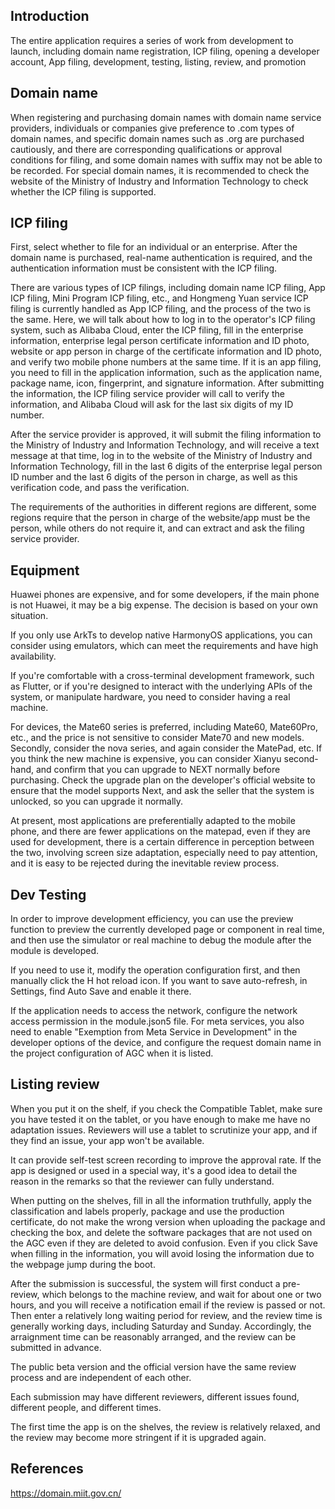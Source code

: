 ## Introduction

The entire application requires a series of work from development to launch, including domain name registration, ICP filing, opening a developer account, App filing, development, testing, listing, review, and promotion

## Domain name

When registering and purchasing domain names with domain name service providers, individuals or companies give preference to .com types of domain names, and specific domain names such as .org are purchased cautiously, and there are corresponding qualifications or approval conditions for filing, and some domain names with suffix may not be able to be recorded. For special domain names, it is recommended to check the website of the Ministry of Industry and Information Technology to check whether the ICP filing is supported.

## ICP filing

First, select whether to file for an individual or an enterprise. After the domain name is purchased, real-name authentication is required, and the authentication information must be consistent with the ICP filing.

There are various types of ICP filings, including domain name ICP filing, App ICP filing, Mini Program ICP filing, etc., and Hongmeng Yuan service ICP filing is currently handled as App ICP filing, and the process of the two is the same.
Here, we will talk about how to log in to the operator's ICP filing system, such as Alibaba Cloud, enter the ICP filing, fill in the enterprise information, enterprise legal person certificate information and ID photo, website or app person in charge of the certificate information and ID photo, and verify two mobile phone numbers at the same time.
If it is an app filing, you need to fill in the application information, such as the application name, package name, icon, fingerprint, and signature information.
After submitting the information, the ICP filing service provider will call to verify the information, and Alibaba Cloud will ask for the last six digits of my ID number.

After the service provider is approved, it will submit the filing information to the Ministry of Industry and Information Technology, and will receive a text message at that time, log in to the website of the Ministry of Industry and Information Technology, fill in the last 6 digits of the enterprise legal person ID number and the last 6 digits of the person in charge, as well as this verification code, and pass the verification.

The requirements of the authorities in different regions are different, some regions require that the person in charge of the website/app must be the person, while others do not require it, and can extract and ask the filing service provider.

## Equipment

Huawei phones are expensive, and for some developers, if the main phone is not Huawei, it may be a big expense. The decision is based on your own situation.

If you only use ArkTs to develop native HarmonyOS applications, you can consider using emulators, which can meet the requirements and have high availability.

If you're comfortable with a cross-terminal development framework, such as Flutter, or if you're designed to interact with the underlying APIs of the system, or manipulate hardware, you need to consider having a real machine.

For devices, the Mate60 series is preferred, including Mate60, Mate60Pro, etc., and the price is not sensitive to consider Mate70 and new models. Secondly, consider the nova series, and again consider the MatePad, etc. If you think the new machine is expensive, you can consider Xianyu second-hand, and confirm that you can upgrade to NEXT normally before purchasing. Check the upgrade plan on the developer's official website to ensure that the model supports Next, and ask the seller that the system is unlocked, so you can upgrade it normally.

At present, most applications are preferentially adapted to the mobile phone, and there are fewer applications on the matepad, even if they are used for development, there is a certain difference in perception between the two, involving screen size adaptation, especially need to pay attention, and it is easy to be rejected during the inevitable review process.

## Dev Testing

In order to improve development efficiency, you can use the preview function to preview the currently developed page or component in real time, and then use the simulator or real machine to debug the module after the module is developed.

If you need to use it, modify the operation configuration first, and then manually click the H hot reload icon. If you want to save auto-refresh, in Settings, find Auto Save and enable it there.

If the application needs to access the network, configure the network access permission in the module.json5 file. For meta services, you also need to enable "Exemption from Meta Service in Development" in the developer options of the device, and configure the request domain name in the project configuration of AGC when it is listed.

## Listing review

When you put it on the shelf, if you check the Compatible Tablet, make sure you have tested it on the tablet, or you have enough to make me have no adaptation issues. Reviewers will use a tablet to scrutinize your app, and if they find an issue, your app won't be available.

It can provide self-test screen recording to improve the approval rate. If the app is designed or used in a special way, it's a good idea to detail the reason in the remarks so that the reviewer can fully understand.

When putting on the shelves, fill in all the information truthfully, apply the classification and labels properly, package and use the production certificate, do not make the wrong version when uploading the package and checking the box, and delete the software packages that are not used on the AGC even if they are deleted to avoid confusion. Even if you click Save when filling in the information, you will avoid losing the information due to the webpage jump during the boot.

After the submission is successful, the system will first conduct a pre-review, which belongs to the machine review, and wait for about one or two hours, and you will receive a notification email if the review is passed or not. Then enter a relatively long waiting period for review, and the review time is generally working days, including Saturday and Sunday. Accordingly, the arraignment time can be reasonably arranged, and the review can be submitted in advance.

The public beta version and the official version have the same review process and are independent of each other.

Each submission may have different reviewers, different issues found, different people, and different times.

The first time the app is on the shelves, the review is relatively relaxed, and the review may become more stringent if it is upgraded again.

## References

https://domain.miit.gov.cn/